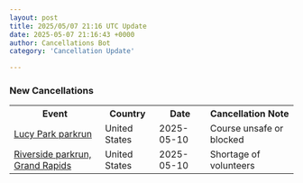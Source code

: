 ```yaml
---
layout: post
title: 2025/05/07 21:16 UTC Update
date: 2025-05-07 21:16:43 +0000
author: Cancellations Bot
category: 'Cancellation Update'

---
```


<h3>New Cancellations</h3>
<div class='hscrollable'>
<table style='width: 100%'>
    <tr>
        <th>Event</th>
        <th>Country</th>
        <th>Date</th>
        <th>Cancellation Note</th>
    </tr>
    <tr>
        <td><a href="https://www.parkrun.us/lucypark">Lucy Park parkrun</a></td>
        <td>United States</td>
        <td>2025-05-10</td>
        <td>Course unsafe or blocked</td>
    </tr>
    <tr>
        <td><a href="https://www.parkrun.us/riversidegrandrapids">Riverside parkrun, Grand Rapids</a></td>
        <td>United States</td>
        <td>2025-05-10</td>
        <td>Shortage of volunteers</td>
    </tr>
</table>
</div>
